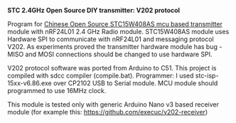 <b>STC 2.4GHz Open Source DIY transmitter: V202 protocol</b>

Program for <a href="https://www.rcgroups.com/forums/showthread.php?2702433-STC-DIY-2-4G-Open-Source-Remote-Control-Transmitter-C51-Development-Board">Chinese Open Source STC15W408AS mcu based transmitter</a> module with nRF24L01 2.4 GHz Radio module.
STC15W408AS module uses Hardware SPI to communicate with nRF24L01 and messaging protocol V202.
As experiments proved the transmitter hardware module has bug - MISO and MOSI connections should be changed to use hardware SPI.

V202 protocol software was ported from Arduino to C51. This project is compiled with sdcc compiler (compile.bat).
Programmer: I used stc-isp-15xx-v6.86.exe over CP2102 USB to Serial module. MCU module should programmed to use 16MHz clock.

This module is tested only with generic Arduino Nano v3 based receiver module (for example this: https://github.com/execuc/v202-receiver)
